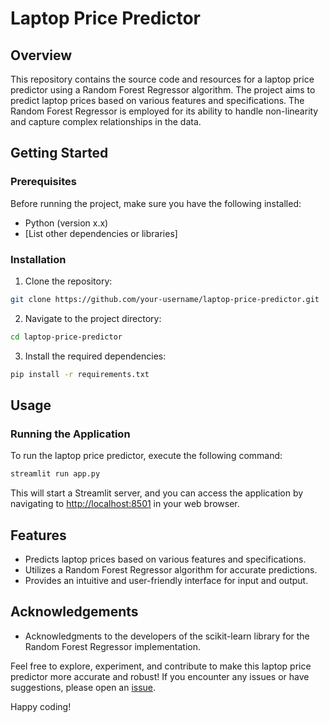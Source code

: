 # Laptop Price Predictor

## Overview

This repository contains the source code and resources for a laptop price predictor using a Random Forest Regressor algorithm. The project aims to predict laptop prices based on various features and specifications. The Random Forest Regressor is employed for its ability to handle non-linearity and capture complex relationships in the data.



## Getting Started

### Prerequisites

Before running the project, make sure you have the following installed:

- Python (version x.x)
- [List other dependencies or libraries]

### Installation

1. Clone the repository:

```bash
git clone https://github.com/your-username/laptop-price-predictor.git
```

2. Navigate to the project directory:

```bash
cd laptop-price-predictor
```

3. Install the required dependencies:

```bash
pip install -r requirements.txt
```

## Usage

### Running the Application

To run the laptop price predictor, execute the following command:

```bash
streamlit run app.py
```

This will start a Streamlit server, and you can access the application by navigating to [http://localhost:8501](http://localhost:8501) in your web browser.

## Features

- Predicts laptop prices based on various features and specifications.
- Utilizes a Random Forest Regressor algorithm for accurate predictions.
- Provides an intuitive and user-friendly interface for input and output.







## Acknowledgements


- Acknowledgments to the developers of the scikit-learn library for the Random Forest Regressor implementation.

Feel free to explore, experiment, and contribute to make this laptop price predictor more accurate and robust! If you encounter any issues or have suggestions, please open an [issue](https://github.com/your-username/laptop-price-predictor/issues).

Happy coding!
